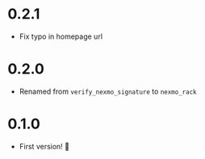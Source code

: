# 0.2.1

* Fix typo in homepage url

# 0.2.0

* Renamed from `verify_nexmo_signature` to `nexmo_rack`

# 0.1.0

* First version! 🎉
